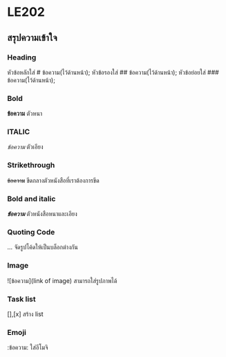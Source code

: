 # LE202
## สรุปความเข้าใจ
### Heading
หัวข้อหลักใส่ # ข้อความ(ไว้ด้านหน้า);
หัวข้อรองใส่ ## ข้อความ(ไว้ด้านหน้า);
หัวข้อย่อยใส่ ### ข้อความ(ไว้ด้านหน้า);
### Bold 
**ข้อความ** ตัวหนา
### ITALIC
*ข้อความ* ตัวเอียง
### Strikethrough
~~ข้อความ~~ ขีดกลางตัวหนังสือที่เราต้องการขีด
### Bold and italic
***ข้อความ*** ตัวหนังสือหนาและเอียง
### Quoting Code 
... จัดรูปโค้ดให้เป็นบล็อกต่างกัน
### Image 
![ข้อความ](link of image) สามารถใส่รูปภาพได้
### Task list 
[],[x] สร้าง list 
### Emoji
:ข้อความ: ใส่อีโมจิ

